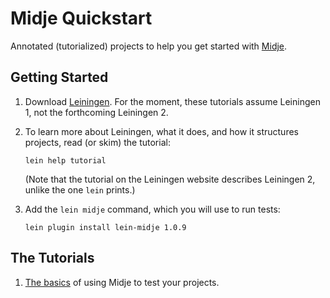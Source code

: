 Midje Quickstart
================

Annotated (tutorialized) projects to help you get started
with [Midje](https://github.com/marick/Midje).

Getting Started
------------

1.  Download
    [Leiningen](https://github.com/technomancy/leiningen). For
    the moment, these tutorials assume Leiningen 1, not the
    forthcoming Leiningen 2.

2. To learn more about Leiningen, what it does, and how it
   structures projects, read (or skim) the tutorial:

     `lein help tutorial`

    (Note that the tutorial on the Leiningen website
    describes Leiningen 2, unlike the one `lein` prints.)

2.  Add the `lein midje` command, which you will use to run
     tests:

     `lein plugin install lein-midje 1.0.9`

The Tutorials
----------

1.  [The
     basics](https://github.com/marick/Midje-quickstart/wiki/Checkers)
     of using Midje to test your projects. 
